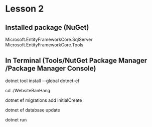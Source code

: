 # Lesson 2

## Installed package (NuGet)

Microsoft.EntityFrameworkCore.SqlServer
Microsoft.EntityFrameworkCore.Tools

## In Terminal (Tools/NutGet Package Manager /Package Manager Console)

dotnet tool install --global dotnet-ef

cd ./WebsiteBanHang

dotnet ef migrations add InitialCreate

dotnet ef database update

dotnet run